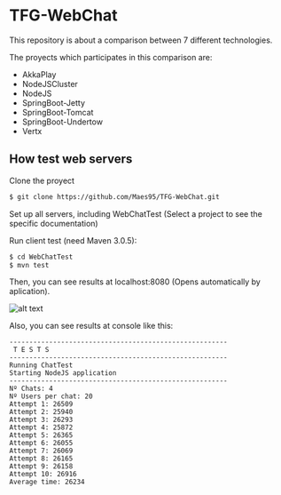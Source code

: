 # TFG-WebChat

This repository is about a comparison between 7 different technologies.

The proyects which participates in this comparison are:
- AkkaPlay
- NodeJSCluster
- NodeJS
- SpringBoot-Jetty
- SpringBoot-Tomcat
- SpringBoot-Undertow
- Vertx

## How test web servers

Clone the proyect
```sh
$ git clone https://github.com/Maes95/TFG-WebChat.git
```
Set up all servers, including WebChatTest (Select a project to see the specific documentation)

Run client test (need Maven 3.0.5):

```sh
$ cd WebChatTest
$ mvn test
```
Then, you can see results at localhost:8080 (Opens automatically by aplication).

![alt text](https://s29.postimg.org/q8dbxqbk7/N_usuarios_en_1_sala_s_de_chat.png)

Also, you can see results at console like this:

```
-------------------------------------------------------
 T E S T S
-------------------------------------------------------
Running ChatTest
Starting NodeJS application
-------------------------------------------------------
Nº Chats: 4
Nº Users per chat: 20
Attempt 1: 26509
Attempt 2: 25940
Attempt 3: 26293
Attempt 4: 25872
Attempt 5: 26365
Attempt 6: 26055
Attempt 7: 26069
Attempt 8: 26165
Attempt 9: 26158
Attempt 10: 26916
Average time: 26234
```





